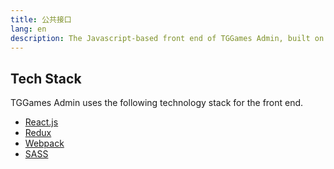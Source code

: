 ```yaml
---
title: 公共接口
lang: en
description: The Javascript-based front end of TGGames Admin, built on the Ruby-based HTTP API.
---
```


## Tech Stack

TGGames Admin uses the following technology stack for the front end.

* [React.js](https://facebook.github.io/react/)
* [Redux](http://redux.js.org/)
* [Webpack](https://github.com/webpack/webpack)
* [SASS](https://github.com/sass/sass)
